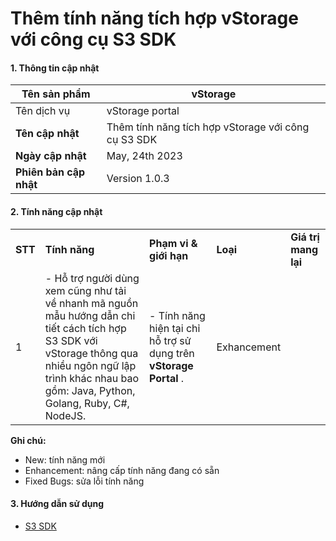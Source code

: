 # Thêm tính năng tích hợp vStorage với công cụ S3 SDK

#### 1. Thông tin cập nhật 

| **Tên sản phẩm**       | vStorage                                            |
| ---------------------- | --------------------------------------------------- |
| Tên dịch vụ            | vStorage portal                                     |
| **Tên cập nhật**       | Thêm tính năng tích hợp vStorage với công cụ S3 SDK |
| **Ngày cập nhật**      | May, 24th 2023                                      |
| **Phiên bản cập nhật** | Version 1.0.3                                       |

#### 2. Tính năng cập nhật 

|  |  |  |  |  |
| --- | --- | --- | --- | --- |
| **STT** | **Tính năng** | **Phạm vi & giới hạn** | **Loại** | **Giá trị mang lại** |
| 1 | - Hỗ trợ người dùng xem cũng như tải về nhanh mã nguồn mẫu hướng dẫn chi tiết cách tích hợp S3 SDK với vStorage thông qua nhiều ngôn ngữ lập trình khác nhau bao gồm: Java, Python, Golang, Ruby, C#, NodeJS. | - Tính năng hiện tại chỉ hỗ trợ sử dụng trên  **vStorage Portal** . | Exhancement |  |

**Ghi chú:**

* New: tính năng mới
* Enhancement: nâng cấp tính năng đang có sẵn
* Fixed Bugs: sửa lỗi tính năng

#### 3. Hướng dẫn sử dụng 

* [S3 SDK](https://docs.vngcloud.vn/vng-cloud-document/vn/vstorage/object-storage/vstorage-hcm03/3rd-party-softwares/s3-sdk)

